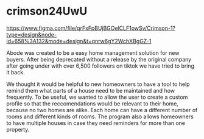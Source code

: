 # crimson24UwU
https://www.figma.com/file/qrFxFpBUjBGOelCLF1owSv/Crimson-1?type=design&node-id=658%3A132&mode=design&t=qnrw6gY2WchXBgGZ-1

Abode was created to be a easy home management solution for new buyers. After being deprecated without a release by the original company after going under with over 6,500 followers on tiktok we have tried to bring it back.

We thought it would be helpful to new homeowners to have a tool to help remind them what parts of a house need to be maintained and how frequently.
To be useful, we wanted to allow the user to create a custom profile so that the reccomendations would be relevant to their home, because no two homes are alike. 
Each home can have a different number of rooms and different kinds of rooms. The program also allows homeowners to have multiple houses in case they need reminders for more than one property.

